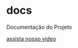 # docs
Documentação do Projeto

[assista nosso video](https://github.com/TeamConnexus/docs/blob/main/Pitch%20PI%20-%20Citro%20Fatec%20Registro%201DSM%202023.2%20%E2%80%90%20Feito%20com%20o%20Clipchamp.mp4?raw=true)
